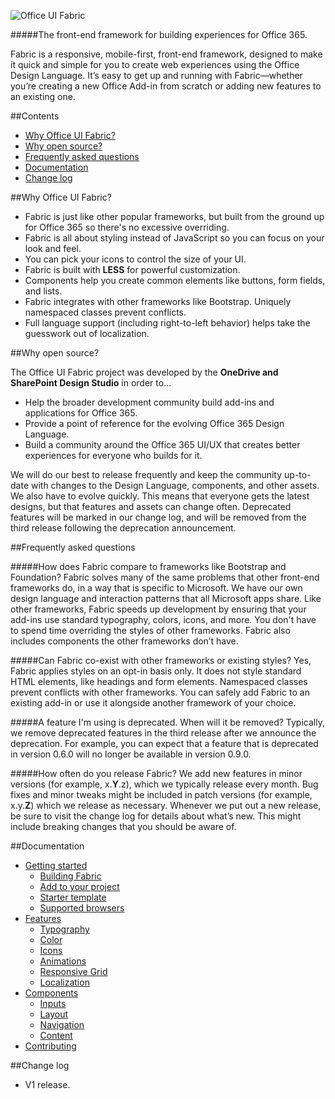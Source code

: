 ![Office UI Fabric](http://odux.azurewebsites.net/github/img/OfficeUIFabricLogoBluePadSm-01.png)

#####The front-end framework for building experiences for Office 365.

Fabric is a responsive, mobile-first, front-end framework, designed to make it quick and simple for you to create web experiences using the Office Design Language. It’s easy to get up and running with Fabric—whether you’re creating a new Office Add-in from scratch or adding new features to an existing one.

##Contents

- [Why Office UI Fabric?](#why-office-ui-fabric)
- [Why open source?](#why-open-source)
- [Frequently asked questions](#frequently-asked-questions)
- [Documentation](#Documentation)
- [Change log](#change-log)


##Why Office UI Fabric?

- Fabric is just like other popular frameworks, but built from the ground up for Office 365 so there's no excessive overriding.
- Fabric is all about styling instead of JavaScript so you can focus on your look and feel.
- You can pick your icons to control the size of your UI.
- Fabric is built with **LESS** for powerful customization. 
- Components help you create common elements like buttons, form fields, and lists.
- Fabric integrates with other frameworks like Bootstrap. Uniquely namespaced classes prevent conflicts.
- Full language support (including right-to-left behavior) helps take the guesswork out of localization.

##Why open source?

The Office UI Fabric project was developed by the **OneDrive and SharePoint Design Studio** in order to…
- Help the broader development community build add-ins and applications for Office 365.
- Provide a point of reference for the evolving Office 365 Design Language.
- Build a community around the Office 365 UI/UX that creates better experiences for everyone who builds for it.

We will do our best to release frequently and keep the community up-to-date with changes to the Design Language, components, and other assets. We also have to evolve quickly. This means that everyone gets the latest designs, but that features and assets can change often. Deprecated features will be marked in our change log, and will be removed from the third release following the deprecation announcement.

##Frequently asked questions

#####How does Fabric compare to frameworks like Bootstrap and Foundation?
Fabric solves many of the same problems that other front-end frameworks do, in a way that is specific to Microsoft. We have our own design language and interaction patterns that all Microsoft apps share. Like other frameworks, Fabric speeds up development by ensuring that your add-ins use standard typography, colors, icons, and more. You don't have to spend time overriding the styles of other frameworks. Fabric also includes components the other frameworks don’t have.

#####Can Fabric co-exist with other frameworks or existing styles?
Yes, Fabric applies styles on an opt-in basis only. It does not style standard HTML elements, like headings and form elements. Namespaced classes prevent conflicts with other frameworks. You can safely add Fabric to an existing add-in or use it alongside another framework of your choice.

#####A feature I'm using is deprecated. When will it be removed?
Typically, we remove deprecated features in the third release after we announce the deprecation. For example, you can expect that a feature that is deprecated in version 0.6.0 will no longer be available in version 0.9.0.

#####How often do you release Fabric?
We add new features in minor versions (for example, x.**Y**.z), which we typically release every month. Bug fixes and minor tweaks might be included in patch versions (for example, x.y.**Z**) which we release as necessary. Whenever we put out a new release, be sure to visit the change log for details about what’s new. This might include breaking changes that you should be aware of.

##Documentation

- [Getting started](https://github.com/OfficeDev/Office-UI-Fabric/blob/master/ghdocs/GETTINGSTARTED.md)
	- [Building Fabric](https://github.com/OfficeDev/Office-UI-Fabric/blob/master/ghdocs/GETTINGSTARTED.md#building-fabric)
	- [Add to your project](https://github.com/OfficeDev/Office-UI-Fabric/blob/master/ghdocs/GETTINGSTARTED.md#add-to-your-project)
	- [Starter template](https://github.com/OfficeDev/Office-UI-Fabric/blob/master/ghdocs/GETTINGSTARTED.md#starter-template)
	- [Supported browsers](https://github.com/OfficeDev/Office-UI-Fabric/blob/master/ghdocs/GETTINGSTARTED.md#supported-browsers)
- [Features](https://github.com/OfficeDev/Office-UI-Fabric/blob/master/ghdocs/FEATURES.md)
	- [Typography](https://github.com/OfficeDev/Office-UI-Fabric/blob/master/ghdocs/FEATURES.md#typography)
	- [Color](https://github.com/OfficeDev/Office-UI-Fabric/blob/master/ghdocs/FEATURES.md#color)
	- [Icons](https://github.com/OfficeDev/Office-UI-Fabric/blob/master/ghdocs/FEATURES.md#icons)
	- [Animations](https://github.com/OfficeDev/Office-UI-Fabric/blob/master/ghdocs/FEATURES.md#animations)
	- [Responsive Grid](https://github.com/OfficeDev/Office-UI-Fabric/blob/master/ghdocs/FEATURES.md#responsive-grid)
	- [Localization](https://github.com/OfficeDev/Office-UI-Fabric/blob/master/ghdocs/FEATURES.md#localization)
- [Components](https://github.com/OfficeDev/Office-UI-Fabric/blob/master/ghdocs/COMPONENTS.md)
	- [Inputs](https://github.com/OfficeDev/Office-UI-Fabric/blob/master/ghdocs/COMPONENTS.md#inputs)
	- [Layout](https://github.com/OfficeDev/Office-UI-Fabric/blob/master/ghdocs/COMPONENTS.md#layout)
	- [Navigation](https://github.com/OfficeDev/Office-UI-Fabric/blob/master/ghdocs/COMPONENTS.md#navigation)
	- [Content](https://github.com/OfficeDev/Office-UI-Fabric/blob/master/ghdocs/COMPONENTS.md#content)
- [Contributing](https://github.com/OfficeDev/Office-UI-Fabric/blob/master/ghdocs/CONTRIBUTING.md)

##Change log
- V1 release.
